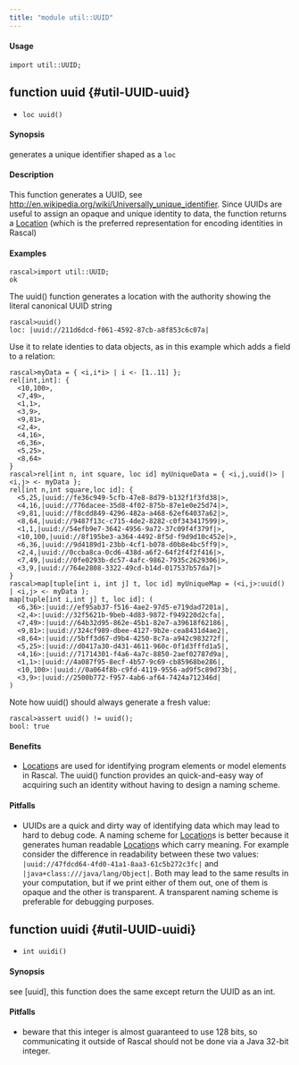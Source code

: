 ```yaml
---
title: "module util::UUID"
---
```


#### Usage

`import util::UUID;`


## function uuid {#util-UUID-uuid}

* ``loc uuid()``


#### Synopsis

generates a unique identifier shaped as a `loc`

#### Description

This function generates a UUID, see http://en.wikipedia.org/wiki/Universally_unique_identifier.
Since UUIDs are useful to assign an opaque and unique identity to data, the function returns
a [Location](../../Rascal/Expressions/Values/Location) (which is the preferred representation for encoding identities in Rascal)

#### Examples


```rascal-shell
rascal>import util::UUID;
ok
```

The uuid() function generates a location with the authority showing the literal canonical UUID string

```rascal-shell
rascal>uuid()
loc: |uuid://211d6dcd-f061-4592-87cb-a8f853c6c07a|
```

Use it to relate identies to data objects, as in this example which adds a field to a relation:


```rascal-shell
rascal>myData = { <i,i*i> | i <- [1..11] }; 
rel[int,int]: {
  <10,100>,
  <7,49>,
  <1,1>,
  <3,9>,
  <9,81>,
  <2,4>,
  <4,16>,
  <6,36>,
  <5,25>,
  <8,64>
}
rascal>rel[int n, int square, loc id] myUniqueData = { <i,j,uuid()> | <i,j> <- myData };
rel[int n,int square,loc id]: {
  <5,25,|uuid://fe36c949-5cfb-47e8-8d79-b132f1f3fd38|>,
  <4,16,|uuid://776dacee-35d8-4f02-875b-87e1e0e25d74|>,
  <9,81,|uuid://f8cdd849-4296-482a-a468-62ef64037a62|>,
  <8,64,|uuid://9487f13c-c715-4de2-8282-c0f343417599|>,
  <1,1,|uuid://54efb9e7-3642-4956-9a72-37c09f4f379f|>,
  <10,100,|uuid://8f195be3-a364-4492-8f5d-f9d9d10c452e|>,
  <6,36,|uuid://9d4189d1-23bb-4cf1-b078-d0b8e4bc5ff9|>,
  <2,4,|uuid://0ccba8ca-0cd6-438d-a6f2-64f2f4f2f416|>,
  <7,49,|uuid://0fe0293b-dc57-4afc-9862-7935c2629306|>,
  <3,9,|uuid://764e2808-3322-49cd-b14d-017537b57da7|>
}
rascal>map[tuple[int i, int j] t, loc id] myUniqueMap = (<i,j>:uuid() | <i,j> <- myData );
map[tuple[int i,int j] t, loc id]: (
  <6,36>:|uuid://ef95ab37-f516-4ae2-97d5-e719dad7201a|,
  <2,4>:|uuid://32f5621b-9beb-4d83-9872-f949220d2cfa|,
  <7,49>:|uuid://64b32d95-862e-45b1-82e7-a39618f62186|,
  <9,81>:|uuid://324cf989-dbee-4127-9b2e-cea8431d4ae2|,
  <8,64>:|uuid://5bff3d67-d9b4-4250-8c7a-a942c983272f|,
  <5,25>:|uuid://d0417a30-d431-4611-960c-0f1d3fffd1a5|,
  <4,16>:|uuid://71714301-f4a6-4a7c-8850-2aef02787d9a|,
  <1,1>:|uuid://4a087f95-8ecf-4b57-9c69-cb85968be286|,
  <10,100>:|uuid://0a064f8b-c9fd-4119-9556-ad9f5c89d73b|,
  <3,9>:|uuid://2500b772-f957-4ab6-af64-7424a712346d|
)
```
Note how uuid() should always generate a fresh value:

```rascal-shell
rascal>assert uuid() != uuid(); 
bool: true
```

#### Benefits

*  [Location](../../Rascal/Expressions/Values/Location)s are used for identifying program elements or model elements in Rascal. The uuid() function provides
an quick-and-easy way of acquiring such an identity without having to design a naming scheme.

#### Pitfalls

*  UUIDs are a quick and dirty way of identifying data which may lead to hard to debug code. A naming scheme for [Location](../../Rascal/Expressions/Values/Location)s is better because it generates human readable
[Location](../../Rascal/Expressions/Values/Location)s which carry meaning. For example consider the difference in readability between these two values:
`|uuid://47fdcd64-4fd0-41a1-8aa3-61c5b272c3fc|` and `|java+class:///java/lang/Object|`. Both may lead to the same 
results in your computation, but if we print either of them out, one of them is opaque and the other is transparent. A transparent naming scheme is preferable for
debugging purposes.

## function uuidi {#util-UUID-uuidi}

* ``int uuidi()``


#### Synopsis

see [uuid], this function does the same except return the UUID as an int.

#### Pitfalls

*  beware that this integer is almost guaranteed to use 128 bits, so communicating it outside of
Rascal should not be done via a Java 32-bit integer.

